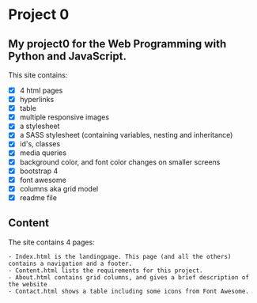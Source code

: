 # Project 0

## My project0 for the Web Programming with Python and JavaScript.

This site contains:
- [x] 4 html pages
- [x] hyperlinks
- [x] table
- [x] multiple responsive images
- [x] a stylesheet
- [x] a SASS stylesheet (containing variables, nesting and inheritance)
- [x] id's, classes
- [x] media queries
- [x] background color, and font color changes on smaller screens
- [x] bootstrap 4
- [x] font awesome
- [x] columns aka grid model
- [x] readme file

## Content
The site contains 4 pages:
```
- Index.html is the landingpage. This page (and all the others) contains a navigation and a footer.
- Content.html lists the requirements for this project.
- About.html contains grid columns, and gives a brief description of the website
- Contact.html shows a table including some icons from Font Awesome.
```
